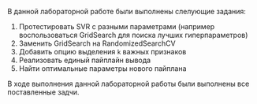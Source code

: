 В данной лабораторной работе были выполнены слелующие задания:

1.	Протестировать SVR с разными параметрами (например воспользоваться GridSearch для поиска лучших гиперпараметров)
2.	Заменить GridSearch на RandomizedSearchCV
3.	Добавить опцию выделения `k` важных признаков
4.	Реализовать единый пайплайн вывода
5.	Найти оптимальные параметры нового пайплана

В ходе выполнения данной лабораторной работы были выполнены все поставленные задчи.
